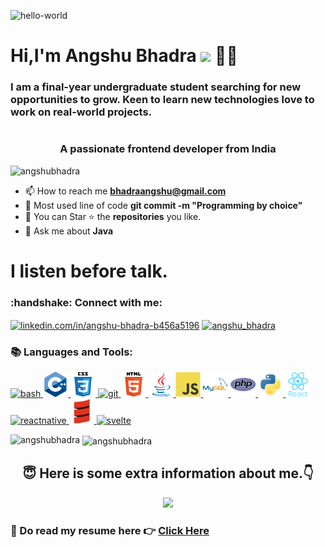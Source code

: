 ![hello-world](https://user-images.githubusercontent.com/61795945/111033170-eaa8db80-8435-11eb-9ee3-3f903a573b96.gif)

# Hi,I'm Angshu Bhadra <img src="https://raw.githubusercontent.com/MartinHeinz/MartinHeinz/master/wave.gif" width="30px"> 🧑🏻

### I am a final-year undergraduate student searching for new opportunities to grow. Keen to learn new technologies love to work on real-world projects.


 

<!--
**angshuBHADRA/angshuBHADRA** is a ✨ _special_ ✨ repository because its `README.md` (this file) appears on your GitHub profile.

Here are some ideas to get you started:

- 🔭 I’m currently working on ...
- 🌱 I’m currently learning ...
- 👯 I’m looking to collaborate on ...
- 🤔 I’m looking for help with ...
- 💬 Ask me about ...
-📫 How to reach me: ...
- 😄 Pronouns: ...
- ⚡ Fun fact: ...
- 📫 How to reach me: bhadraangshu@gmail.com 

 <!-- ![](https://komarev.com/ghpvc/?username=angshuBHADRA&color=yellow)

     [![Angshu Bhadra's Github Stats](https://github-readme-stats.vercel.app/api?username=angshuBHADRA&show_icons=true&theme=radical)](https://angshuBHADRA.github.io/)
      [![Top Langs](https://github-readme-stats.vercel.app/api/top-langs/?username=angshuBHADRA&theme=gruvbox)](https://angshuBHADRA.github.io/) -->
       




<h1 align="center"></h1>
<h3 align="center">A passionate frontend developer from India</h3>

<p align="left"> <img src="https://komarev.com/ghpvc/?username=angshubhadra&label=Profile%20views&color=0e75b6&style=flat" alt="angshubhadra" /> </p>

- 📫 How to reach me **bhadraangshu@gmail.com**
- 💬 Most used line of code **git commit -m "Programming by choice"**
- 🌻 You can Star ⭐ the **repositories** you like.
- 💭 Ask me about **Java**

 
 # I listen before talk. 

 <!--   <h3 align="left">Connect with me:</h3>
<p align="left">
<a href="https://linkedin.com/in/linkedin.com/in/angshu-bhadra-b456a5196" target="blank"><img align="center" src="https://cdn.jsdelivr.net/npm/simple-icons@3.0.1/icons/linkedin.svg" alt="linkedin.com/in/angshu-bhadra-b456a5196" height="30" width="40" /></a>
</p>

 <!--<h3 align="left">Languages and Tools:</h3>
<p align="left"> <a href="https://www.gnu.org/software/bash/" target="_blank"> <img src="https://www.vectorlogo.zone/logos/gnu_bash/gnu_bash-icon.svg" alt="bash" width="40" height="40"/> </a> <a href="https://www.w3schools.com/cpp/" target="_blank"> <img src="https://raw.githubusercontent.com/devicons/devicon/master/icons/cplusplus/cplusplus-original.svg" alt="cplusplus" width="40" height="40"/> </a> <a href="https://www.w3schools.com/css/" target="_blank"> <img src="https://raw.githubusercontent.com/devicons/devicon/master/icons/css3/css3-original-wordmark.svg" alt="css3" width="40" height="40"/> </a> <a href="https://git-scm.com/" target="_blank"> <img src="https://www.vectorlogo.zone/logos/git-scm/git-scm-icon.svg" alt="git" width="40" height="40"/> </a> <a href="https://www.w3.org/html/" target="_blank"> <img src="https://raw.githubusercontent.com/devicons/devicon/master/icons/html5/html5-original-wordmark.svg" alt="html5" width="40" height="40"/> </a> <a href="https://www.java.com" target="_blank"> <img src="https://raw.githubusercontent.com/devicons/devicon/master/icons/java/java-original.svg" alt="java" width="40" height="40"/> </a> <a href="https://developer.mozilla.org/en-US/docs/Web/JavaScript" target="_blank"> <img src="https://raw.githubusercontent.com/devicons/devicon/master/icons/javascript/javascript-original.svg" alt="javascript" width="40" height="40"/> </a> <a href="https://www.php.net" target="_blank"> <img src="https://raw.githubusercontent.com/devicons/devicon/master/icons/php/php-original.svg" alt="php" width="40" height="40"/> </a> <a href="https://www.python.org" target="_blank"> <img src="https://raw.githubusercontent.com/devicons/devicon/master/icons/python/python-original.svg" alt="python" width="40" height="40"/> </a> <a href="https://reactjs.org/" target="_blank"> <img src="https://raw.githubusercontent.com/devicons/devicon/master/icons/react/react-original-wordmark.svg" alt="react" width="40" height="40"/> </a> <a href="https://reactnative.dev/" target="_blank"> <img src="https://reactnative.dev/img/header_logo.svg" alt="reactnative" width="40" height="40"/> </a> <a href="https://www.scala-lang.org" target="_blank"> <img src="https://raw.githubusercontent.com/devicons/devicon/master/icons/scala/scala-original.svg" alt="scala" width="40" height="40"/> </a> <a href="https://svelte.dev" target="_blank"> <img src="https://upload.wikimedia.org/wikipedia/commons/1/1b/Svelte_Logo.svg" alt="svelte" width="40" height="40"/> </a> </p>

    <p><img align="left" src="https://github-readme-stats.vercel.app/api/top-langs?username=angshubhadra&show_icons=true&locale=en&layout=compact" alt="angshubhadra" /></p>

    <p>&nbsp;<img align="center" src="https://github-readme-stats.vercel.app/api?username=angshubhadra&show_icons=true&locale=en" alt="angshubhadra" /></p> -->







<h3 align="left"> :handshake: Connect with me:</h3>
<p align="left">
<a href="https://www.linkedin.com/in/angshu-bhadra-b456a5196/" target="blank"><img align="center" src="https://cdn.jsdelivr.net/npm/simple-icons@3.0.1/icons/linkedin.svg" alt="linkedin.com/in/angshu-bhadra-b456a5196" height="30" width="40" /></a>
<a href="https://instagram.com/angshu_bhadra" target="blank"><img align="center" src="https://cdn.jsdelivr.net/npm/simple-icons@3.0.1/icons/instagram.svg" alt="angshu_bhadra" height="30" width="40" /></a>
</p>

<h3 align="left">📚 Languages and Tools:</h3>
<p align="left"> <a href="https://www.gnu.org/software/bash/" target="_blank"> <img src="https://www.vectorlogo.zone/logos/gnu_bash/gnu_bash-icon.svg" alt="bash" width="40" height="40"/> </a> <a href="https://www.w3schools.com/cpp/" target="_blank"> <img src="https://raw.githubusercontent.com/devicons/devicon/master/icons/cplusplus/cplusplus-original.svg" alt="cplusplus" width="40" height="40"/> </a> <a href="https://www.w3schools.com/css/" target="_blank"> <img src="https://raw.githubusercontent.com/devicons/devicon/master/icons/css3/css3-original-wordmark.svg" alt="css3" width="40" height="40"/> </a> <a href="https://git-scm.com/" target="_blank"> <img src="https://www.vectorlogo.zone/logos/git-scm/git-scm-icon.svg" alt="git" width="40" height="40"/> </a> <a href="https://www.w3.org/html/" target="_blank"> <img src="https://raw.githubusercontent.com/devicons/devicon/master/icons/html5/html5-original-wordmark.svg" alt="html5" width="40" height="40"/> </a> <a href="https://www.java.com" target="_blank"> <img src="https://raw.githubusercontent.com/devicons/devicon/master/icons/java/java-original.svg" alt="java" width="40" height="40"/> </a> <a href="https://developer.mozilla.org/en-US/docs/Web/JavaScript" target="_blank"> <img src="https://raw.githubusercontent.com/devicons/devicon/master/icons/javascript/javascript-original.svg" alt="javascript" width="40" height="40"/> </a> <a href="https://www.mysql.com/" target="_blank"> <img src="https://raw.githubusercontent.com/devicons/devicon/master/icons/mysql/mysql-original-wordmark.svg" alt="mysql" width="40" height="40"/> </a> <a href="https://www.php.net" target="_blank"> <img src="https://raw.githubusercontent.com/devicons/devicon/master/icons/php/php-original.svg" alt="php" width="40" height="40"/> </a> <a href="https://www.python.org" target="_blank"> <img src="https://raw.githubusercontent.com/devicons/devicon/master/icons/python/python-original.svg" alt="python" width="40" height="40"/> </a> <a href="https://reactjs.org/" target="_blank"> <img src="https://raw.githubusercontent.com/devicons/devicon/master/icons/react/react-original-wordmark.svg" alt="react" width="40" height="40"/> </a> <a href="https://reactnative.dev/" target="_blank"> <img src="https://reactnative.dev/img/header_logo.svg" alt="reactnative" width="40" height="40"/> </a> <a href="https://www.scala-lang.org" target="_blank"> <img src="https://raw.githubusercontent.com/devicons/devicon/master/icons/scala/scala-original.svg" alt="scala" width="40" height="40"/> </a> <a href="https://svelte.dev" target="_blank"> <img src="https://upload.wikimedia.org/wikipedia/commons/1/1b/Svelte_Logo.svg" alt="svelte" width="40" height="40"/> </a> </p>

<p><img align="left" src="https://github-readme-stats.vercel.app/api/top-langs?username=angshubhadra&show_icons=true&locale=en&layout=compact" alt="angshubhadra" /></p>

<p>&nbsp;<img align="center" src="https://github-readme-stats.vercel.app/api?username=angshubhadra&show_icons=true&locale=en" alt="angshubhadra" /></p>







<h2 align="center"> 😇 Here is some extra information about me.👇</h2>
<p  align="center">
<img src="https://user-images.githubusercontent.com/61795945/113481795-47d60100-94b9-11eb-9c28-53c4249fe7cb.png">
</p>






### 📄 Do read my resume here :point_right: [Click Here](https://github.com/angshuBHADRA/resume/raw/main/Resume_AngshuBhadar.pdf)


      







